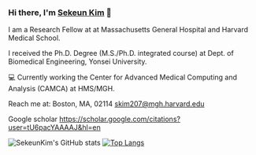 ### Hi there, I'm [Sekeun Kim](https://github.com/kimsekeun) 👋

I am a Research Fellow at at Massachusetts General Hospital and Harvard Medical School.

I received the Ph.D. Degree (M.S./Ph.D. integrated course) at Dept. of Biomedical Engineering, Yonsei University.

💻 Currently working the Center for Advanced Medical Computing and Analysis (CAMCA) at HMS/MGH.

Reach me at: 
Boston, MA, 02114
skim207@mgh.harvard.edu

Google scholar https://scholar.google.com/citations?user=tU6pacYAAAAJ&hl=en

![SekeunKim's GitHub stats](https://github-readme-stats.vercel.app/api?username=kimsekeun&show_icons=true&theme=radical)
[![Top Langs](https://github-readme-stats.vercel.app/api/top-langs/?username=kimsekeun&layout=compacta&hide=javascript,html,scss,ruby&theme=radical)](https://github.com/anuraghazra/github-readme-stats)
